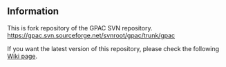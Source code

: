 Information
-----------

This is fork repository of the GPAC SVN repository.  
https://gpac.svn.sourceforge.net/svnroot/gpac/trunk/gpac


If you want the latest version of this repository, please check the following [Wiki page][1].

[1]: https://github.com/maki-rxrz/gpac/wiki
